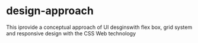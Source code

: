 # design-approach
This iprovide a conceptual approach of UI desginswith flex box, grid system and responsive design with the CSS Web technology
